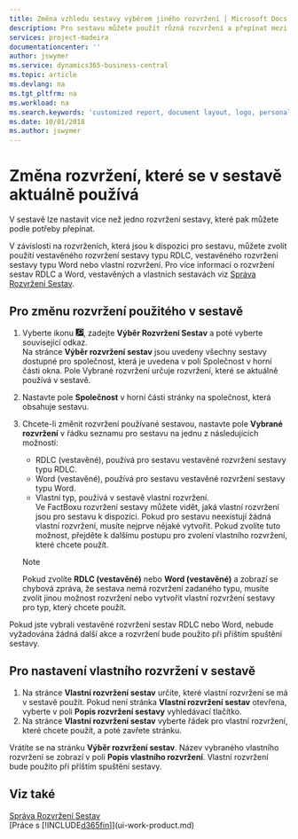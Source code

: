 ```yaml
---
title: Změna vzhledu sestavy výběrem jiného rozvržení | Microsoft Docs
description: Pro sestavu můžete použít různá rozvržení a přepínat mezi nimi pro změnu vzhledu sestavy.
services: project-madeira
documentationcenter: ''
author: jswymer
ms.service: dynamics365-business-central
ms.topic: article
ms.devlang: na
ms.tgt_pltfrm: na
ms.workload: na
ms.search.keywords: 'customized report, document layout, logo, personalize'
ms.date: 10/01/2018
ms.author: jswymer
---
```

# <a name="change-which-layout-is-currently-used-on-a-report"></a>Změna rozvržení, které se v sestavě aktuálně používá
V sestavě lze nastavit více než jedno rozvržení sestavy, které pak můžete podle potřeby přepínat.

V závislosti na rozvrženích, která jsou k dispozici pro sestavu, můžete zvolit použití vestavěného rozvržení sestavy typu RDLC, vestavěného rozvržení sestavy typu Word nebo vlastní rozvržení. Pro více informací o rozvržení sestav RDLC a Word, vestavěných a vlastních sestavách viz [Správa Rozvržení Sestav](ui-manage-report-layouts.md).

## <a name="to-change-the-layout-that-is-used-on-a-report"></a>Pro změnu rozvržení použitého v sestavě
1. Vyberte ikonu ![Žárovky, která otevře funkci Řekněte mi](media/ui-search/search_small.png "Řekněte mi, co chcete dělat"), zadejte **Výběr Rozvržení Sestav** a poté vyberte související odkaz.  
   Na stránce **Výběr rozvržení sestav** jsou uvedeny všechny sestavy dostupné pro společnost, která je uvedena v poli Společnost v horní části okna. Pole Vybrané rozvržení určuje rozvržení, které se aktuálně používá v sestavě.
2. Nastavte pole **Společnost** v horní části stránky na společnost, která obsahuje sestavu.
3. Chcete-li změnit rozvržení používané sestavou, nastavte pole **Vybrané rozvržení** v řádku seznamu pro sestavu na jednu z následujících možností:
   * RDLC (vestavěné), používá pro sestavu vestavěné rozvržení sestavy typu RDLC.
   * Word (vestavěné), používá pro sestavu vestavěné rozvržení sestavy typu Word.
   * Vlastní typ, používá v sestavě vlastní rozvržení.  
     Ve FactBoxu rozvržení sestavy můžete vidět, jaká vlastní rozvržení jsou pro sestavu k dispozici. Pokud pro sestavu neexistují žádná vlastní rozvržení, musíte nejprve nějaké vytvořit. Pokud zvolíte tuto možnost, přejděte k dalšímu postupu pro zvolení vlastního rozvržení, které chcete použít.

    > [!NOTE]  
    >   Pokud zvolíte **RDLC (vestavěné)** nebo **Word (vestavěné)** a zobrazí se chybová zpráva, že sestava nemá rozvržení zadaného typu, musíte zvolit jinou možnost rozvržení nebo vytvořit vlastní rozvržení sestavy pro typ, který chcete použít.

Pokud jste vybrali vestavěné rozvržení sestav RDLC nebo Word, nebude vyžadována žádná další akce a rozvržení bude použito při příštím spuštění sestavy.

## <a name="to-specify-a-custom-layout-on-a-report"></a>Pro nastavení vlastního rozvržení v sestavě
1. Na stránce **Vlastní rozvržení sestav** určíte, které vlastní rozvržení se má v sestavě použít. Pokud není stránka **Vlastní rozvržení sestav** otevřena, vyberte v poli **Popis rozvržení sestavy** vyhledávací tlačítko.
2. Na stránce **Vlastní rozvržení sestav** vyberte řádek pro vlastní rozvržení, které chcete použít, a poté zavřete stránku.

Vrátíte se na stránku **Výběr rozvržení sestav**. Název vybraného vlastního rozvržení se zobrazí v poli **Popis vlastního rozvržení**. Vlastní rozvržení bude použito při příštím spuštění sestavy.

## <a name="see-also"></a>Viz také
[Správa Rozvržení Sestav](ui-manage-report-layouts.md)  
[Práce s [!INCLUDE[d365fin](includes/d365fin_md.md)]](ui-work-product.md)
